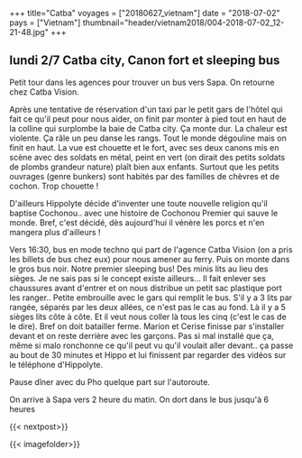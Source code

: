 +++
title="Catba"
voyages = ["20180627_vietnam"]
date = "2018-07-02"
pays = ["Vietnam"]
thumbnail="header/vietnam2018/004-2018-07-02_12-21-48.jpg"
+++

## lundi 2/7 Catba city, Canon fort et sleeping bus

Petit tour dans les agences pour trouver un bus vers Sapa. On retourne chez Catba Vision.

Après une tentative de réservation d'un taxi par le petit gars de l'hôtel qui fait ce qu'il peut pour nous aider, on finit par monter à pied tout en haut de la colline qui surplombe la baie de Catba city. Ça monte dur. La chaleur est violente. Ça râle un peu danse les rangs. Tout le monde dégouline mais on finit en haut. La vue est chouette et le fort, avec ses deux canons mis en scène avec des soldats en métal, peint en vert (on dirait des petits soldats de plombs grandeur nature) plaît bien aux enfants. Surtout que les petits ouvrages (genre bunkers) sont habités par des familles de chèvres et de cochon. Trop chouette !

D'ailleurs Hippolyte décide d'inventer une toute nouvelle religion qu'il baptise Cochonou.. avec une histoire de Cochonou Premier qui sauve le monde. Bref, c'est décidé, dès aujourd'hui il vénère les porcs et n'en mangera plus d'ailleurs !

Vers 16:30, bus en mode techno qui part de l'agence Catba Vision (on a pris les billets de bus chez eux) pour nous amener au ferry.
Puis on monte dans le gros bus noir. Notre premier sleeping bus! Des minis lits au lieu des sièges. Je ne sais pas si le concept existe ailleurs… Il fait enlever ses chaussures avant d'entrer et on nous distribue un petit sac plastique port les ranger.. Petite embrouille avec le gars qui remplit le bus. S'il y a 3 lits par rangée, séparés par les deux allées, ce n'est pas le cas au fond. Là il y a 5 sièges lits côte à côte. Et il veut nous coller là tous les cinq (c'est le cas de le dire). Bref on doit batailler ferme. Marion et Cerise finisse par s'installer devant et on reste derrière avec les garçons. Pas si mal installé que ça, même si malo ronchonne ce qu'il peut vu qu'il voulait aller devant.. ça passe au bout de 30 minutes et Hippo et lui finissent par regarder des vidéos sur le téléphone d'Hippolyte.

Pause dîner avec du Pho quelque part sur l'autoroute.

On arrive à Sapa vers 2 heure du matin. On dort dans le bus jusqu'à 6 heures


{{< nextpost>}}

{{< imagefolder>}}

